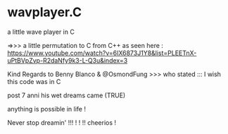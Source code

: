 # wavplayer.C
a little wave player in C </br>

=>>> a little permutation to C from C++
as seen here : https://www.youtube.com/watch?v=6IX6873J1Y8&list=PLEETnX-uPtBVpZvp-R2daNfy9k3-L-Q3u&index=3

Kind Regards to Benny Blanco
& @OsmondFung >>> who stated ::: I wish this code was in C

post 7 anni his wet dreams came (TRUE)

anything is possible in life !

Never stop dreamin' !!!    !     !      !! 
cheerios !
